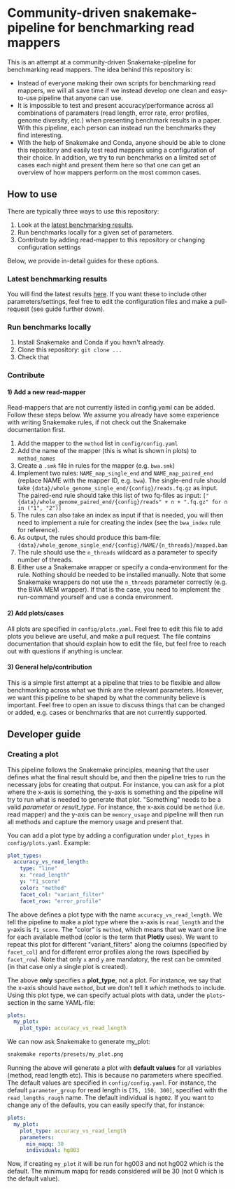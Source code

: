 # Community-driven snakemake-pipeline for benchmarking read mappers

This is an attempt at a community-driven Snakemake-pipeline for benchmarking read mappers. The idea behind this repository is:

* Instead of everyone making their own scripts for benchmarking read mappers, we will all save time if we instead develop one clean and easy-to-use pipeline that anyone can use.
* It is impossible to test and present accuracy/performance across all combinations of paramaters (read length, error rate, error profiles, genome diversity, etc.) when presenting benchmark results in a paper. With this pipeline, each person can instead run the benchmarks they find interesting.  
* With the help of Snakemake and Conda, anyone should be able to clone this repository and easily test read mappers using a configuration of their choice. In addition, we try to run benchmarks on a limited set of cases each night and present them here so that one can get an overview of how mappers perform on the most common cases.

## How to use
There are typically three ways to use this repository:

1) Look at the [latest benchmarking results](...).
2) Run benchmarks locally for a given set of parameters.
3) Contribute by adding read-mapper to this repository or changing configuration settings

Below, we provide in-detail guides for these options.

### Latest benchmarking results
You will find the latest results [here](). If you want these to include other parameters/settings, feel free to edit the configuration files and make a pull-request (see guide further down).

### Run benchmarks locally
1. Install Snakemake and Conda if you havn't already.
2. Clone this repository: `git clone ...`
3. Check that  


### Contribute 

#### 1) Add a new read-mapper
Read-mappers that are not currently listed in config.yaml can be added. Follow these steps below. We assume you already have some experience with writing Snakemake rules, if not check out the Snakemake documentation first.

1. Add the mapper to the `method` list in `config/config.yaml`
2. Add the name of the mapper (this is what is shown in plots) to `method_names`
3. Create a `.smk` file in rules for the mapper (e.g. `bwa.smk`)
4. Implement two rules: `NAME_map_single_end` and `NAME_map_paired_end` (replace NAME with the mapper ID, e.g. `bwa`). The single-end rule should take `{data}/whole_genome_single_end/{config}/reads.fq.gz` as input. The paired-end rule should take this list of two fq-files as input: `["{data}/whole_genome_paired_end/{config}/reads" + n + ".fq.gz" for n in ("1", "2")]` 
5. The rules can also take an index as input if that is needed, you will then need to implement a rule for creating the index (see the `bwa_index` rule for reference).
6. As output, the rules should produce this bam-file: `{data}/whole_genome_single_end/{config}/NAME/{n_threads}/mapped.bam`
7. The rule should use the `n_threads` wildcard as a parameter to specify number of threads. 
8. Either use a Snakemake wrapper or specify a conda-environment for the rule. Nothing should be needed to be installed manually. Note that some Snakemake wrappers do not use the `n_threads` parameter correctly (e.g. the BWA MEM wrapper). If that is the case, you need to implement the run-command yourself and use a conda environment.

#### 2) Add plots/cases
All plots are specified in `config/plots.yaml`. Feel free to edit this file to add plots you believe are useful, and make a pull request. The file contains documentation that should explain how to edit the file, but feel free to reach out with questions if anything is unclear. 

#### 3) General help/contribution
This is a simple first attempt at a pipeline that tries to be flexible and allow benchmarking across what we think are the relevant parameters. However, we want this pipeline to be shaped by what the community believe is important. Feel free to open an issue to discuss things that can be changed or added, e.g. cases or benchmarks that are not currently supported.


## Developer guide

### Creating a plot

This pipeline follows the Snakemake principles, meaning that the user defines what the final result should be, and then the pipeline tries to run the necessary jobs for creating that output. For instance, you can ask for a plot where the x-axis is something, the y-axis is something and the pipeline will try to run what is needed to generate that plot. "Something" needs to be a valid *parameter* or *result_type*. For instance, the x-axis could be `method` (i.e. read mapper) and the y-axis can be `memory_usage` and pipeline will then run all methods and capture the memory usage and present that.

You can add a plot type by adding a configuration under `plot_types` in `config/plots.yaml`. Example:

```yaml
plot_types:
  accuracy_vs_read_length:
    type: "line"
    x: "read_length"
    y: "f1_score"
    color: "method"
    facet_col: "variant_filter"
    facet_row: "error_profile"
```

The above defines a plot type with the name `accuracy_vs_read_length`. We tell the pipeline to make a plot type where the x-axis is `read_length` and the y-axis is `f1_score`. The "color" is `method`, which means that we want one line for each available method (color is the term that **Plotly** uses). We want to repeat this plot for different "variant_filters" along the columns (specified by `facet_col`) and for different error profiles along the rows (specified by `facet_row`). Note that only `x` and `y` are mandatory, the rest can be ommited (in that case only a single plot is created).

The above **only** specifies a **plot_type**, not a plot. For instance, we say that the x-axis should have `method`, but we don't tell it *which* methods to include. Using this plot type, we can specify actual plots with data, under the `plots`-section in the same YAML-file:

```yaml
plots:
  my_plot:
    plot_type: accuracy_vs_read_length
```

We can now ask Snakemake to generate my_plot:

```bash
snakemake reports/presets/my_plot.png
```

Running the above will generate a plot with **default values** for all variables (method, read length etc). This is because no parameters where specified. The default values are specified in `config/config.yaml`. For instance, the default `parameter_group` for read length is `[75, 150, 300]`, specified with the `read_lengths_rough` name. The default individual is `hg002`. If you want to change any of the defaults, you can easily specify that, for instance: 

```yaml
plots:
  my_plot:
    plot_type: accuracy_vs_read_length
    parameters:
      min_mapq: 30
      individual: hg003
```

Now, if creating `my_plot` it will be run for hg003 and not hg002 which is the default. The minimum mapq for reads considered will be 30 (not 0 which is the default value).

